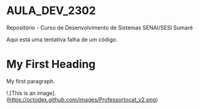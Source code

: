 # AULA_DEV_2302

Repositório - Curso de Desenvolvimento de Sistemas SENAI/SESI Sumaré

Aqui está uma tentativa falha de um código.
<!DOCTYPE html>
<html>
<body>

<h1>My First Heading</h1>
<p>My first paragraph.</p>

</body>
</html>

!.[This is an image].(https://octodex.github.com/images/Professortocat_v2.png)
